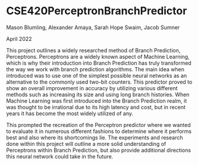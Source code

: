 # CSE420PerceptronBranchPredictor
Mason Blumling, Alexander Amaya, Sarah Hope Swaim,  Jacob Sumner

April 2022

This project outlines a widely researched method of Branch Prediction, Perceptrons. Perceptrons are a widely known aspect of Machine Learning, which is why their introduction into Branch Prediction has truly transformed the way we work with branch prediction algorithms. The main idea when introduced was to use one of the simplest possible neural networks as an alternative to the commonly used two-bit counters. This predictor proved to show an overall improvement in accuracy by utilizing various different methods such as increasing its size and using long branch histories. When Machine Learning was first introduced into the Branch Prediction realm, it was thought to be irrational due to its high latency and cost, but in recent years it has become the most widely utilized of any.
 
This prompted the recreation of the Perceptron predictor where we wanted to evaluate it in numerous different fashions to determine where it performs best and also where its shortcomings lie. The experiments and research done within this project will outline a more solid understanding of Perceptrons within Branch Prediction, but also provide additional directions this neural network could take in the future.
